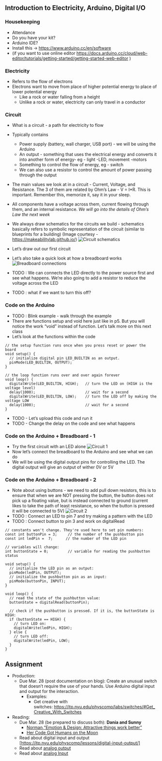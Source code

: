 ## Introduction to Electricity, Arduino, Digital I/O 

### Housekeeping
* Attendance
* Do you have your kit?
* Arduino IDE?
* Install this -> https://www.arduino.cc/en/software
* (if you want to use online editor https://docs.arduino.cc/cloud/web-editor/tutorials/getting-started/getting-started-web-editor )

### Electricity
* Refers to the flow of electrons
* Electrons want to move from place of higher potential energy to place of lower potential energy
    * Like a rock or water falling from a height
    * Unlike a rock or water, electricity can only travel in a conductor

### Circuit
* What is a circuit - a path for electricity to flow
* Typically contains 
    * Power supply (battery, wall charger, USB port) - we will be using the Arduino
    * An output - something that uses the electrical energy and converts it into another form of energy- eg - light -LED, movement -motors
    * Something to control the flow of energy, eg - switch
    * We can also use a resistor to control the amount of power passing through the output 
* The main values we look at in a circuit - Current, Voltage, and Resistance. The 3 of them are related by Ohm’s Law - V = I*R. This is important. Remember this, memorize it, say it in your sleep.
* All components have a voltage across them, current flowing through them, and an internal resistance. *We will go into the details of Ohm’s Law the next week*
* We always draw schematics for the circuits we build - schematics basically refers to symbolic representation of the circuit (similar to blueprints for a building) (Image courtesy - https://makeabilitylab.github.io/)
![Circuit schematics](https://raw.githubusercontent.com/MathuraMG/IntroductionToInteractiveMedia/master/Week8/images/1.png)

* Let’s draw out our first circuit
* Let’s also take a quick look at how a breadboard works 
![Breadboard connections](https://raw.githubusercontent.com/MathuraMG/IntroductionToInteractiveMedia/master/Week8/images/2.png)
* TODO : We can connects the LED directly to the power source first and see what happens. We’re also going to add a resistor to reduce the voltage across the LED
* TODO :  what if we want to turn this off?


### Code on the Arduino
* TODO : Blink example - walk through the example
* There are functions setup and void here just like in p5. But you will notice the work “void” instead of function. Let’s talk more on this next class
* Let’s look at the functions within the code
```
// the setup function runs once when you press reset or power the board
void setup() {
  // initialize digital pin LED_BUILTIN as an output.
  pinMode(LED_BUILTIN, OUTPUT);
}
```
```
// the loop function runs over and over again forever
void loop() {
  digitalWrite(LED_BUILTIN, HIGH);   // turn the LED on (HIGH is the voltage level)
  delay(1000);                       // wait for a second
  digitalWrite(LED_BUILTIN, LOW);    // turn the LED off by making the voltage LOW
  delay(1000);                       // wait for a second
}
```
* TODO - Let’s upload this code and run it
* TODO - Change the delay on the code and see what happens

### Code on the Arduino + Breadboard - 1
* Try the first circuit with an LED alone
![Circuit 1](https://raw.githubusercontent.com/MathuraMG/IntroductionToInteractiveMedia/master/Week8/images/3.png)
* Now let’s connect the breadboard to the Arduino and see what we can do
* We will be using the digital output pins for controlling the LED. The digital output will give an output of wither 0V or 5V

### Code on the Arduino + Breadboard - 2
* Note about using buttons - we need to add pull down resistors, this is to ensure that when we are NOT pressing the button, the button does not pick up a floating value, but is instead connected to ground (current likes to take the path of least resistance, so when the button is pressed it will be connected to 5V)
![Circuit 2](https://raw.githubusercontent.com/MathuraMG/IntroductionToInteractiveMedia/master/Week8/images/4.png)
* TODO : Connect an LED to pin 7 and try making a pattern with the LED
* TODO : Connect button to pin 3 and work on digitalRead
```
// constants won't change. They're used here to set pin numbers:
const int buttonPin = 3;     // the number of the pushbutton pin
const int ledPin =  7;      // the number of the LED pin

// variables will change:
int buttonState = 0;         // variable for reading the pushbutton status

void setup() {
  // initialize the LED pin as an output:
  pinMode(ledPin, OUTPUT);
  // initialize the pushbutton pin as an input:
  pinMode(buttonPin, INPUT);
}

void loop() {
  // read the state of the pushbutton value:
  buttonState = digitalRead(buttonPin);

  // check if the pushbutton is pressed. If it is, the buttonState is HIGH:
  if (buttonState == HIGH) {
    // turn LED on:
    digitalWrite(ledPin, HIGH);
  } else {
    // turn LED off:
    digitalWrite(ledPin, LOW);
  }
}
```

## Assignment
* Production:
    * Due Mar. 28 (post documentation on blog): Create an unusual switch that doesn’t require the use of your hands. Use Arduino digital input and output for the interaction.
        * Examples:
            * Get creative with switches: https://itp.nyu.edu/physcomp/labs/switches/#Get_Creative_With_Switches
* Reading:
    * Due Mar. 28 (be prepared to discuss both): **Dania and Sunny**
        * [Norman,“Emotion & Design: Attractive things work better”](https://jnd.org/emotion_design_attractive_things_work_better/)
        * [Her Code Got Humans on the Moon](http://www.wired.com/2015/10/margaret-hamilton-nasa-apollo/)
    * Read about digital input and output [https://itp.nyu.edu/physcomp/lessons/digital-input-output/]
    * Read about [analog output](https://itp.nyu.edu/physcomp/lessons/analog-output/)
    * Read about [analog Input](https://itp.nyu.edu/physcomp/lessons/analog-input/)



